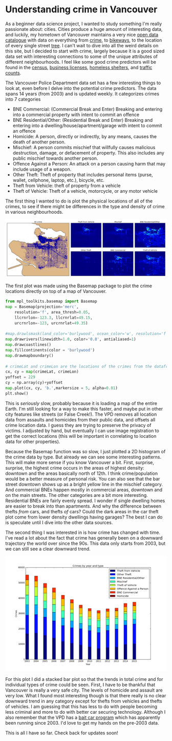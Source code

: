 # Understanding crime in Vancouver

As a beginner data science project, I wanted to study something I'm really passionate about: cities. Cities produce a huge amount of interesting data, and luckily, my hometown of Vancouver maintains a very nice [open data catalogue](http://data.vancouver.ca/datacatalogue/index.htm) with data on everything from [crime](http://data.vancouver.ca/datacatalogue/crime-data.htm), to [bikeways](http://vanmapp1.vancouver.ca/gmaps/covmap_data.htm?map=bikeways.kmz&data=1), to the location of every single street [tree](http://data.vancouver.ca/datacatalogue/streetTrees.htm). I can't wait to dive into all the weird details on this site, but I decided to start with crime, largely because it is a good sized data set with interesting connections to some of the unique attributes of different neighbourhoods. I feel like some good crime predictors will be found in the [census](http://data.vancouver.ca/datacatalogue/censusLocalAreaProfiles2011.htm), [business licenses](http://data.vancouver.ca/datacatalogue/businessLicence.htm), [homeless shelters](http://vanmapp1.vancouver.ca/gmaps/covmap_data.htm?map=homeless_shelters.kmz&data=1), and [traffic counts](http://data.vancouver.ca/datacatalogue/trafficCounts.htm).

The Vancouver Police Department data set has a few interesting things to look at, even before I delve into the potential crime predictors. The data spans 14 years (from 2003) and is updated weekly. It categorizes crimes into 7 categories
* BNE Commercial: (Commercial Break and Enter) Breaking and entering into a commercial property with intent to commit an offence
* BNE Residential/Other: (Residential Break and Enter) Breaking and entering into a dwelling/house/apartment/garage with intent to commit an offence
* Homicide: A person, directly or indirectly, by any means, causes the death of another person.
* Mischief: A person commits mischief that willfully causes malicious destruction, damage, or defacement of property. This also includes any public mischief towards another person.
* Offence Against a Person: An attack on a person causing harm that may include usage of a weapon.
* Other Theft: Theft of property that includes personal items (purse, wallet, cellphone, laptop, etc.), bicycle, etc.
* Theft from Vehicle: theft of property from a vehicle 
* Theft of Vehicle: Theft of a vehicle, motorcycle, or any motor vehicle

The first thing I wanted to do is plot the physical locations of all of the crimes, to see if there might be differences in the type and density of crime in various neighbourhoods. 

![alt text](https://github.com/myamaximus/VPD/blob/master/spatial_crime_data.png)

The first plot was made using the Basemap package to plot the crime locations directly on top of a map of Vancouver.
```python
from mpl_toolkits.basemap import Basemap
map = Basemap(projection='merc', 
    resolution='f', area_thresh=0.05,  
    llcrnrlon=-123.3, llcrnrlat=49.15,  
    urcrnrlon=-123, urcrnrlat=49.35)
 
#map.drawlsmask(land_color='burlywood', ocean_color='w', resolution='f', lakes=True)
map.drawrivers(linewidth=1.0, color='0.8', antialiased=1)
map.drawcoastlines()
map.fillcontinents(color = 'burlywood')
map.drawmapboundary()

# crimeLat and crimeLon are the locations of the crimes from the dataframe
cx, cy = map(crimeLat, crimeLon)
yoffset = 229 
cy = np.array(cy)+yoffset
map.plot(cx, cy, 'b.',markersize = 5, alpha=0.01)
plt.show()
```
This is *seriously* slow, probably because it is loading a map of the entire Earth. I'm still looking for a way to make this faster, and maybe put in other city features like streets (or False Creek!). The VPD removes all location data from assaults and homicides from their public data, and offsets all crime location data. I guess they are trying to preserve the privacy of victims. I adjusted by hand, but eventually I can use image registration to get the correct locations (this will be important in correlating to location data for other properties). 

Because the Basemap function was so slow, I just plotted a 2D histogram of the crime data by type. But already we can see some interesting patterns. This will make more sense if you know Vancouver a bit. First, surprise, surprise, the highest crime occurs in the areas of highest density: downtown and the areas basically north of 12th. I think crime/population would be a better measure of personal risk. You can also see that the bar street downtown shows up as a bright yellow line in the mischief category. And commercial BNEs happen mostly in commercial areas, downtown and on the main streets. The other categories are a bit more interesting. Residential BNEs are fairly evenly spread. I wonder if single dwelling homes are easier to break into than apartments. And why the difference between thefts *from* cars, and thefts *of* cars? Could the dark areas in the car theft plot come from lower density dwellings having garages? The best I can do is speculate until I dive into the other data sources.

The second thing I was interested in is how crime has changed with time. I've read a lot about the fact that crime has generally been on a downward trajectory the world over since the 90s. This data only starts from 2003, but we can still see a clear downward trend.

![alt text](https://github.com/myamaximus/VPD/blob/master/temporal_crime_data.png)

For this plot I did a stacked bar plot so that the trends in total crime and for individual types of crime could be seen. First, I have to be thankful that Vancouver is really a very safe city. The levels of homicide and assault are very low. What I found most interesting though is that there really is no clear downward trend in any category except for thefts from vehicles and thefts of vehicles. I am guessing that this has less to do with people becoming less criminal and more to do with better car securing technology. Although I also remember that the VPD has a [bait car program](http://www.huffingtonpost.ca/2013/01/31/bc-bait-car-program-new_n_2593849.html) which has apparently been running since 2003. I'd love to get my hands on the pre-2003 data.

This is all I have so far. Check back for updates soon!

